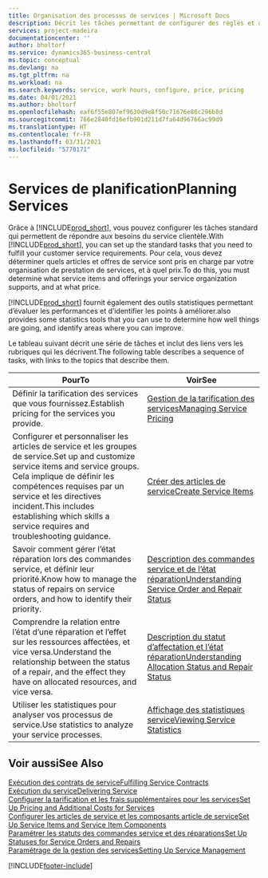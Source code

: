 ```yaml
---
title: Organisation des processus de services | Microsoft Docs
description: Décrit les tâches permettant de configurer des règles et des valeurs pour définir vos stratégies de services et vos processus de vente.
services: project-madeira
documentationcenter: ''
author: bholtorf
ms.service: dynamics365-business-central
ms.topic: conceptual
ms.devlang: na
ms.tgt_pltfrm: na
ms.workload: na
ms.search.keywords: service, work hours, configure, price, pricing
ms.date: 04/01/2021
ms.author: bholtorf
ms.openlocfilehash: eaf6f55e807ef9630d9e8f50c71676e86c296b8d
ms.sourcegitcommit: 766e2840fd16efb901d211d7fa64d96766ac99d9
ms.translationtype: HT
ms.contentlocale: fr-FR
ms.lasthandoff: 03/31/2021
ms.locfileid: "5778171"
---
```

# <a name="planning-services"></a><span data-ttu-id="0c06b-103">Services de planification</span><span class="sxs-lookup"><span data-stu-id="0c06b-103">Planning Services</span></span>
<span data-ttu-id="0c06b-104">Grâce à [!INCLUDE[prod_short](includes/prod_short.md)], vous pouvez configurer les tâches standard qui permettent de répondre aux besoins du service clientèle.</span><span class="sxs-lookup"><span data-stu-id="0c06b-104">With [!INCLUDE[prod_short](includes/prod_short.md)], you can set up the standard tasks that you need to fulfill your customer service requirements.</span></span> <span data-ttu-id="0c06b-105">Pour cela, vous devez déterminer quels articles et offres de service sont pris en charge par votre organisation de prestation de services, et à quel prix.</span><span class="sxs-lookup"><span data-stu-id="0c06b-105">To do this, you must determine what service items and offerings your service organization supports, and at what price.</span></span>   

[!INCLUDE[prod_short](includes/prod_short.md)] <span data-ttu-id="0c06b-106">fournit également des outils statistiques permettant d’évaluer les performances et d’identifier les points à améliorer.</span><span class="sxs-lookup"><span data-stu-id="0c06b-106">also provides some statistics tools that you can use to determine how well things are going, and identify areas where you can improve.</span></span>
  
<span data-ttu-id="0c06b-107">Le tableau suivant décrit une série de tâches et inclut des liens vers les rubriques qui les décrivent.</span><span class="sxs-lookup"><span data-stu-id="0c06b-107">The following table describes a sequence of tasks, with links to the topics that describe them.</span></span>   
  
|<span data-ttu-id="0c06b-108">**Pour**</span><span class="sxs-lookup"><span data-stu-id="0c06b-108">**To**</span></span>|<span data-ttu-id="0c06b-109">**Voir**</span><span class="sxs-lookup"><span data-stu-id="0c06b-109">**See**</span></span>|  
|------------|-------------|  
|<span data-ttu-id="0c06b-110">Définir la tarification des services que vous fournissez.</span><span class="sxs-lookup"><span data-stu-id="0c06b-110">Establish pricing for the services you provide.</span></span>|[<span data-ttu-id="0c06b-111">Gestion de la tarification des services</span><span class="sxs-lookup"><span data-stu-id="0c06b-111">Managing Service Pricing</span></span>](service-service-price-management.md)|
|<span data-ttu-id="0c06b-112">Configurer et personnaliser les articles de service et les groupes de service.</span><span class="sxs-lookup"><span data-stu-id="0c06b-112">Set up and customize service items and service groups.</span></span> <span data-ttu-id="0c06b-113">Cela implique de définir les compétences requises par un service et les directives incident.</span><span class="sxs-lookup"><span data-stu-id="0c06b-113">This includes establishing which skills a service requires and troubleshooting guidance.</span></span>| [<span data-ttu-id="0c06b-114">Créer des articles de service</span><span class="sxs-lookup"><span data-stu-id="0c06b-114">Create Service Items</span></span>](service-how-to-create-service-items.md)|  
|<span data-ttu-id="0c06b-115">Savoir comment gérer l’état réparation lors des commandes service, et définir leur priorité.</span><span class="sxs-lookup"><span data-stu-id="0c06b-115">Know how to manage the status of repairs on service orders, and how to identify their priority.</span></span>|[<span data-ttu-id="0c06b-116">Description des commandes service et de l’état réparation</span><span class="sxs-lookup"><span data-stu-id="0c06b-116">Understanding Service Order and Repair Status</span></span>](service-service-order-status-and-repair-status.md)|  
|<span data-ttu-id="0c06b-117">Comprendre la relation entre l’état d’une réparation et l’effet sur les ressources affectées, et vice versa.</span><span class="sxs-lookup"><span data-stu-id="0c06b-117">Understand the relationship between the status of a repair, and the effect they have on allocated resources, and vice versa.</span></span>|[<span data-ttu-id="0c06b-118">Description du statut d’affectation et l’état réparation</span><span class="sxs-lookup"><span data-stu-id="0c06b-118">Understanding Allocation Status and Repair Status</span></span>](service-allocation-status-and-repair-status.md)|  
|<span data-ttu-id="0c06b-119">Utiliser les statistiques pour analyser vos processus de service.</span><span class="sxs-lookup"><span data-stu-id="0c06b-119">Use statistics to analyze your service processes.</span></span> | [<span data-ttu-id="0c06b-120">Affichage des statistiques service</span><span class="sxs-lookup"><span data-stu-id="0c06b-120">Viewing Service Statistics</span></span>](service-service-statistics.md) |

## <a name="see-also"></a><span data-ttu-id="0c06b-121">Voir aussi</span><span class="sxs-lookup"><span data-stu-id="0c06b-121">See Also</span></span>
[<span data-ttu-id="0c06b-122">Exécution des contrats de service</span><span class="sxs-lookup"><span data-stu-id="0c06b-122">Fulfilling Service Contracts</span></span>](service-fulfill-service-contracts.md)  
[<span data-ttu-id="0c06b-123">Exécution du service</span><span class="sxs-lookup"><span data-stu-id="0c06b-123">Delivering Service</span></span>](service-deliver-service.md)  
[<span data-ttu-id="0c06b-124">Configurer la tarification et les frais supplémentaires pour les services</span><span class="sxs-lookup"><span data-stu-id="0c06b-124">Set Up Pricing and Additional Costs for Services</span></span>](service-how-setup-service-costs-pricing.md)  
[<span data-ttu-id="0c06b-125">Configurer les articles de service et les composants article de service</span><span class="sxs-lookup"><span data-stu-id="0c06b-125">Set Up Service Items and Service Item Components</span></span>](service-how-setup-service-items.md)  
[<span data-ttu-id="0c06b-126">Paramétrer les statuts des commandes service et des réparations</span><span class="sxs-lookup"><span data-stu-id="0c06b-126">Set Up Statuses for Service Orders and Repairs</span></span>](service-order-repair-status.md)  
[<span data-ttu-id="0c06b-127">Paramétrage de la gestion des services</span><span class="sxs-lookup"><span data-stu-id="0c06b-127">Setting Up Service Management</span></span>](service-setup-service.md)  


[!INCLUDE[footer-include](includes/footer-banner.md)]